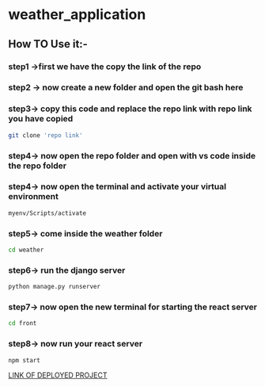 # weather_application
## How TO Use it:-
### step1 ->first we have the copy the link of the repo 
### step2 -> now create a new folder and open the git bash here
### step3-> copy this code and replace the repo link with repo link you have copied
 
 ```bash
git clone 'repo link'
```
### step4-> now open the repo folder and open with vs code inside the repo folder

### step4-> now open the terminal and activate your virtual environment

```bash 
myenv/Scripts/activate
```
### step5-> come inside the weather folder
```bash
cd weather
 ```
### step6-> run the django server
```bash
python manage.py runserver
```

### step7-> now open the new terminal for starting the react server
```bash
cd front
```
### step8-> now run your react server
```bash 
npm start
```


[LINK OF DEPLOYED PROJECT](https://github.com/Abhicoder983/weather_app)
